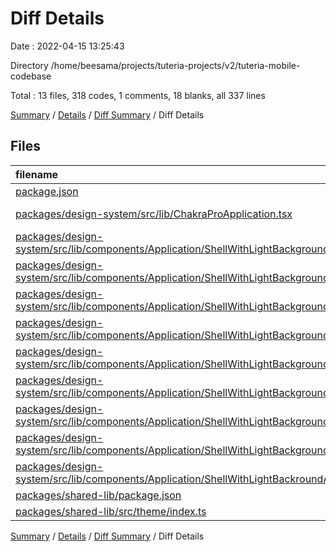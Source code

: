 # Diff Details

Date : 2022-04-15 13:25:43

Directory /home/beesama/projects/tuteria-projects/v2/tuteria-mobile-codebase

Total : 13 files, 318 codes, 1 comments, 18 blanks, all 337 lines

[Summary](results.md) / [Details](details.md) / [Diff Summary](diff.md) / Diff Details

## Files

| filename                                                                                                                                                                                                                  | language         | code | comment | blank | total |
| :------------------------------------------------------------------------------------------------------------------------------------------------------------------------------------------------------------------------ | :--------------- | ---: | ------: | ----: | ----: |
| [package.json](/package.json)                                                                                                                                                                                             | JSON             |    1 |       0 |     0 |     1 |
| [packages/design-system/src/lib/ChakraProApplication.tsx](/packages/design-system/src/lib/ChakraProApplication.tsx)                                                                                                       | TypeScript React |    2 |       0 |    -1 |     1 |
| [packages/design-system/src/lib/components/Application/ShellWithLightBackgroundAndBlueText/Card.tsx](/packages/design-system/src/lib/components/Application/ShellWithLightBackgroundAndBlueText/Card.tsx)                 | TypeScript React |   11 |       0 |     2 |    13 |
| [packages/design-system/src/lib/components/Application/ShellWithLightBackgroundAndBlueText/Logo.tsx](/packages/design-system/src/lib/components/Application/ShellWithLightBackgroundAndBlueText/Logo.tsx)                 | TypeScript React |   56 |       0 |     2 |    58 |
| [packages/design-system/src/lib/components/Application/ShellWithLightBackgroundAndBlueText/NavButton.tsx](/packages/design-system/src/lib/components/Application/ShellWithLightBackgroundAndBlueText/NavButton.tsx)       | TypeScript React |   17 |       0 |     3 |    20 |
| [packages/design-system/src/lib/components/Application/ShellWithLightBackgroundAndBlueText/Navbar.tsx](/packages/design-system/src/lib/components/Application/ShellWithLightBackgroundAndBlueText/Navbar.tsx)             | TypeScript React |   47 |       1 |     2 |    50 |
| [packages/design-system/src/lib/components/Application/ShellWithLightBackgroundAndBlueText/Sidebar.tsx](/packages/design-system/src/lib/components/Application/ShellWithLightBackgroundAndBlueText/Sidebar.tsx)           | TypeScript React |  102 |       0 |     2 |   104 |
| [packages/design-system/src/lib/components/Application/ShellWithLightBackgroundAndBlueText/ToggleButton.tsx](/packages/design-system/src/lib/components/Application/ShellWithLightBackgroundAndBlueText/ToggleButton.tsx) | TypeScript React |   57 |       0 |     5 |    62 |
| [packages/design-system/src/lib/components/Application/ShellWithLightBackgroundAndBlueText/UserProfile.tsx](/packages/design-system/src/lib/components/Application/ShellWithLightBackgroundAndBlueText/UserProfile.tsx)   | TypeScript React |   23 |       0 |     3 |    26 |
| [packages/design-system/src/lib/components/Application/ShellWithLightBackgroundAndBlueText/index.tsx](/packages/design-system/src/lib/components/Application/ShellWithLightBackgroundAndBlueText/index.tsx)               | TypeScript React |   67 |       0 |     3 |    70 |
| [packages/design-system/src/lib/components/Application/ShellWithLightBackroundAndBlueText.tsx](/packages/design-system/src/lib/components/Application/ShellWithLightBackroundAndBlueText.tsx)                             | TypeScript React |  -67 |       0 |    -3 |   -70 |
| [packages/shared-lib/package.json](/packages/shared-lib/package.json)                                                                                                                                                     | JSON             |    1 |       0 |     0 |     1 |
| [packages/shared-lib/src/theme/index.ts](/packages/shared-lib/src/theme/index.ts)                                                                                                                                         | TypeScript       |    1 |       0 |     0 |     1 |

[Summary](results.md) / [Details](details.md) / [Diff Summary](diff.md) / Diff Details
